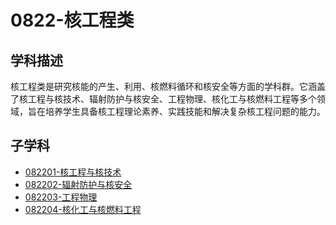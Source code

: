 # 0822-核工程类

## 学科描述
核工程类是研究核能的产生、利用、核燃料循环和核安全等方面的学科群。它涵盖了核工程与核技术、辐射防护与核安全、工程物理、核化工与核燃料工程等多个领域，旨在培养学生具备核工程理论素养、实践技能和解决复杂核工程问题的能力。

## 子学科

* [082201-核工程与核技术](./082201-核工程与核技术/082201-核工程与核技术.md)
* [082202-辐射防护与核安全](./082202-辐射防护与核安全/082202-辐射防护与核安全.md)
* [082203-工程物理](./082203-工程物理/082203-工程物理.md)
* [082204-核化工与核燃料工程](./082204-核化工与核燃料工程/082204-核化工与核燃料工程.md)

